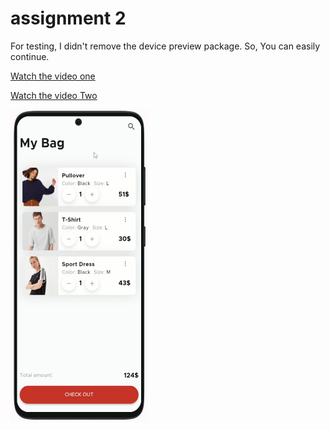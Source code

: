 # assignment 2

For testing, I didn't remove the device preview package. So, You can easily continue.

 [Watch the video one](output/output.mp4)
 
 [Watch the video Two](output/responsive.mp4)

 <img src="output/output.png" width="220" height="500">



